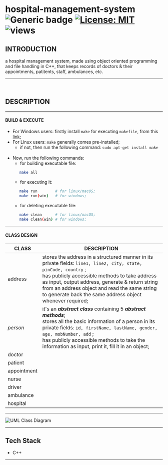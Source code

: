 # hospital-management-system &nbsp; ![Generic badge](https://img.shields.io/badge/University-Project-red.svg) [![License: MIT](https://img.shields.io/badge/License-MIT-yellow.svg)](https://en.wikipedia.org/wiki/MIT_License) ![views](https://visitor-badge.glitch.me/badge?page_id=code-chaser.h-m-s) &nbsp;
## INTRODUCTION
a hospital management system, made using object oriented programming and file handling in C++, that keeps records of doctors & their appointments, patitents, staff, ambulances, etc.

___

<br>

## DESCRIPTION
___
#### BUILD & EXECUTE
- For Windows users: firstly install ` make ` for executing ` makefile `, from this [link](https://stackoverflow.com/questions/32127524/how-to-install-and-use-make-in-windows);
- For Linux users: ` make ` generally comes pre-installed;
   - if not, then run the following command: ` sudo apt-get install make `
   <br>
- Now, run the following commands:
   - for building executable file: 
  ```bash
     make all
  ```
   - for executing it:
  ```bash
     make run        # for linux/macOS;
     make run(win)   # for windows;
  ```
   - for deleting executable file:
  ```bash
     make clean      # for linux/macOS;
     make clean(win) # for windows;
  ```
___

#### CLASS DESIGN
|CLASS|DESCRIPTION|
|-----|-----------|
|address|stores the address in a structured manner in its private fields: ` line1, line2, city, state, pinCode, country ` ;<br>has publicly accessible methods to take address as input, output address, generate & return string from an address object and read the same string to generate back the same address object whenever required;|
|_person_|it's an **_abstract class_** containing 5 **_abstract methods_**;<br>stores all the basic information of a person in its private fields: ` id, firstName, lastName, gender, age, mobNumber, add ` ;<br>has publicly accessible methods to take the information as input, print it, fill it in an object;
|doctor||
|patient||
|appointment||
|nurse||
|driver||
|ambulance||
|hospital||
___

![UML Class Diagram](https://user-images.githubusercontent.com/63065397/125039328-fe96de00-e0b3-11eb-904a-858875081d0c.jpeg)

___

## Tech Stack
* C++

___
